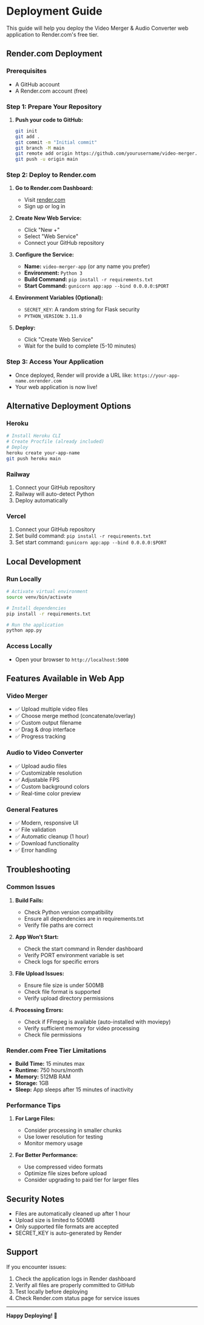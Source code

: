 # Deployment Guide

This guide will help you deploy the Video Merger & Audio Converter web application to Render.com's free tier.

## Render.com Deployment

### Prerequisites
- A GitHub account
- A Render.com account (free)

### Step 1: Prepare Your Repository

1. **Push your code to GitHub:**
   ```bash
   git init
   git add .
   git commit -m "Initial commit"
   git branch -M main
   git remote add origin https://github.com/yourusername/video-merger.git
   git push -u origin main
   ```

### Step 2: Deploy to Render.com

1. **Go to Render.com Dashboard:**
   - Visit [render.com](https://render.com)
   - Sign up or log in

2. **Create New Web Service:**
   - Click "New +"
   - Select "Web Service"
   - Connect your GitHub repository

3. **Configure the Service:**
   - **Name:** `video-merger-app` (or any name you prefer)
   - **Environment:** `Python 3`
   - **Build Command:** `pip install -r requirements.txt`
   - **Start Command:** `gunicorn app:app --bind 0.0.0.0:$PORT`

4. **Environment Variables (Optional):**
   - `SECRET_KEY`: A random string for Flask security
   - `PYTHON_VERSION`: `3.11.0`

5. **Deploy:**
   - Click "Create Web Service"
   - Wait for the build to complete (5-10 minutes)

### Step 3: Access Your Application

- Once deployed, Render will provide a URL like: `https://your-app-name.onrender.com`
- Your web application is now live!

## Alternative Deployment Options

### Heroku
```bash
# Install Heroku CLI
# Create Procfile (already included)
# Deploy
heroku create your-app-name
git push heroku main
```

### Railway
1. Connect your GitHub repository
2. Railway will auto-detect Python
3. Deploy automatically

### Vercel
1. Connect your GitHub repository
2. Set build command: `pip install -r requirements.txt`
3. Set start command: `gunicorn app:app --bind 0.0.0.0:$PORT`

## Local Development

### Run Locally
```bash
# Activate virtual environment
source venv/bin/activate

# Install dependencies
pip install -r requirements.txt

# Run the application
python app.py
```

### Access Locally
- Open your browser to `http://localhost:5000`

## Features Available in Web App

### Video Merger
- ✅ Upload multiple video files
- ✅ Choose merge method (concatenate/overlay)
- ✅ Custom output filename
- ✅ Drag & drop interface
- ✅ Progress tracking

### Audio to Video Converter
- ✅ Upload audio files
- ✅ Customizable resolution
- ✅ Adjustable FPS
- ✅ Custom background colors
- ✅ Real-time color preview

### General Features
- ✅ Modern, responsive UI
- ✅ File validation
- ✅ Automatic cleanup (1 hour)
- ✅ Download functionality
- ✅ Error handling

## Troubleshooting

### Common Issues

1. **Build Fails:**
   - Check Python version compatibility
   - Ensure all dependencies are in requirements.txt
   - Verify file paths are correct

2. **App Won't Start:**
   - Check the start command in Render dashboard
   - Verify PORT environment variable is set
   - Check logs for specific errors

3. **File Upload Issues:**
   - Ensure file size is under 500MB
   - Check file format is supported
   - Verify upload directory permissions

4. **Processing Errors:**
   - Check if FFmpeg is available (auto-installed with moviepy)
   - Verify sufficient memory for video processing
   - Check file permissions

### Render.com Free Tier Limitations

- **Build Time:** 15 minutes max
- **Runtime:** 750 hours/month
- **Memory:** 512MB RAM
- **Storage:** 1GB
- **Sleep:** App sleeps after 15 minutes of inactivity

### Performance Tips

1. **For Large Files:**
   - Consider processing in smaller chunks
   - Use lower resolution for testing
   - Monitor memory usage

2. **For Better Performance:**
   - Use compressed video formats
   - Optimize file sizes before upload
   - Consider upgrading to paid tier for larger files

## Security Notes

- Files are automatically cleaned up after 1 hour
- Upload size is limited to 500MB
- Only supported file formats are accepted
- SECRET_KEY is auto-generated by Render

## Support

If you encounter issues:
1. Check the application logs in Render dashboard
2. Verify all files are properly committed to GitHub
3. Test locally before deploying
4. Check Render.com status page for service issues

---

**Happy Deploying! 🚀** 